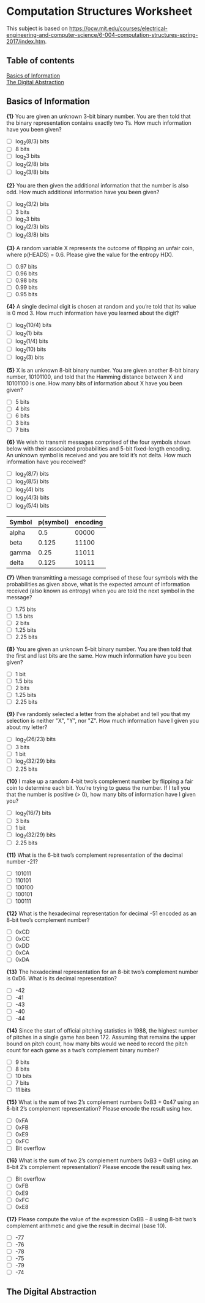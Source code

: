 # Computation Structures Worksheet

This subject is based on https://ocw.mit.edu/courses/electrical-engineering-and-computer-science/6-004-computation-structures-spring-2017/index.htm.

## Table of contents
[Basics of Information](#basics-of-information)  
[The Digital Abstraction](#the-digital-abstraction)  


## Basics of Information

**{1}** You are given an unknown 3-bit binary number. You are then told that the binary representation contains exactly two 1’s. How much information have you been given?   
- [ ] log<sub>2</sub>(8/3) bits
- [ ] 8 bits
- [ ] log<sub>2</sub>3 bits
- [ ] log<sub>2</sub>(2/8) bits
- [ ] log<sub>2</sub>(3/8) bits

**{2}** You are then given the additional information that the number is also odd. How much additional information have you been given? 
- [ ] log<sub>2</sub>(3/2) bits
- [ ] 3 bits
- [ ] log<sub>2</sub>3 bits
- [ ] log<sub>2</sub>(2/3) bits
- [ ] log<sub>2</sub>(3/8) bits

**{3}** A random variable X represents the outcome of flipping an unfair coin, where p(HEADS) = 0.6. Please give the value for the entropy H(X).
- [ ] 0.97 bits
- [ ] 0.96 bits
- [ ] 0.98 bits
- [ ] 0.99 bits
- [ ] 0.95 bits

**{4}** A single decimal digit is chosen at random and you’re told that its value is 0 mod 3. How much information have you learned about the digit?
- [ ] log<sub>2</sub>(10/4) bits
- [ ] log<sub>2</sub>(1) bits
- [ ] log<sub>2</sub>(1/4) bits
- [ ] log<sub>2</sub>(10) bits
- [ ] log<sub>2</sub>(3) bits

**{5}** X is an unknown 8-bit binary number. You are given another 8-bit binary number, 10101100, and told that the Hamming distance between X and 10101100 is one. How many bits of information about X have you been given?
- [ ] 5 bits
- [ ] 4 bits
- [ ] 6 bits
- [ ] 3 bits
- [ ] 7 bits

**{6}** We wish to transmit messages comprised of the four symbols shown below with their associated probabilities and 5-bit fixed-length encoding. An unknown symbol is received and you are told it’s not delta. How much information have you received?
- [ ] log<sub>2</sub>(8/7) bits
- [ ] log<sub>2</sub>(8/5) bits
- [ ] log<sub>2</sub>(4) bits
- [ ] log<sub>2</sub>(4/3) bits
- [ ] log<sub>2</sub>(5/4) bits

| Symbol | p(symbol) | encoding |
|--------|-----------|----------|
| alpha  | 0.5       | 00000    |
| beta   | 0.125     | 11100    |
| gamma  | 0.25      | 11011    |
| delta  | 0.125     | 10111    |

**{7}** When transmitting a message comprised of these four symbols with the probabilities as given above, what is the expected amount of information received (also known as entropy) when you are told the next symbol in the message?
- [ ] 1.75 bits
- [ ] 1.5 bits
- [ ] 2 bits
- [ ] 1.25 bits
- [ ] 2.25 bits

**{8}** You are given an unknown 5-bit binary number. You are then told that the first and last bits are the same. How much information have you been given?
- [ ] 1 bit
- [ ] 1.5 bits
- [ ] 2 bits
- [ ] 1.25 bits
- [ ] 2.25 bits

**{9}** I've randomly selected a letter from the alphabet and tell you that my selection is neither "X", "Y", nor "Z". How much information have I given you about my letter?
- [ ] log<sub>2</sub>(26/23) bits
- [ ] 3 bits
- [ ] 1 bit
- [ ] log<sub>2</sub>(32/29) bits
- [ ] 2.25 bits

**{10}** I make up a random 4-bit two’s complement number by flipping a fair coin to determine each bit. You’re trying to guess the number. If I tell you that the number is positive (> 0), how many bits of information have I given you?
- [ ] log<sub>2</sub>(16/7) bits
- [ ] 3 bits
- [ ] 1 bit
- [ ] log<sub>2</sub>(32/29) bits
- [ ] 2.25 bits

**{11}** What is the 6-bit two’s complement representation of the decimal number -21?
- [ ] 101011
- [ ] 110101
- [ ] 100100
- [ ] 100101
- [ ] 100111

**{12}** What is the hexadecimal representation for decimal -51 encoded as an 8-bit two’s complement number?
- [ ] 0xCD
- [ ] 0xCC
- [ ] 0xDD
- [ ] 0xCA
- [ ] 0xDA

**{13}** The hexadecimal representation for an 8-bit two’s complement number is 0xD6. What is its decimal representation?
- [ ] -42
- [ ] -41
- [ ] -43
- [ ] -40
- [ ] -44

**{14}** Since the start of official pitching statistics in 1988, the highest number of pitches in a single game has been 172. Assuming that remains the upper bound on pitch count, how many bits would we need to record the pitch count for each game as a two’s complement binary number?
- [ ] 9 bits
- [ ] 8 bits
- [ ] 10 bits
- [ ] 7 bits
- [ ] 11 bits

**{15}** What is the sum of two 2’s complement numbers 0xB3 + 0x47 using an 8-bit 2’s complement representation? Please encode the result using hex. 
- [ ] 0xFA
- [ ] 0xFB
- [ ] 0xE9
- [ ] 0xFC
- [ ] Bit overflow

**{16}** What is the sum of two 2’s complement numbers 0xB3 + 0xB1 using an 8-bit 2’s complement representation? Please encode the result using hex. 
- [ ] Bit overflow
- [ ] 0xFB
- [ ] 0xE9
- [ ] 0xFC
- [ ] 0xE8

**{17}** Please compute the value of the expression 0xBB – 8 using 8-bit two’s complement arithmetic and give the result in decimal (base 10). 
- [ ] -77 
- [ ] -76
- [ ] -78
- [ ] -75
- [ ] -79
- [ ] -74

## The Digital Abstraction

